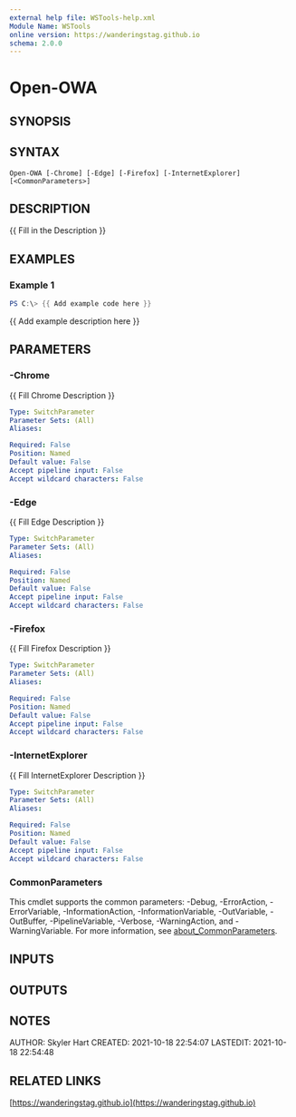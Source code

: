```yaml
---
external help file: WSTools-help.xml
Module Name: WSTools
online version: https://wanderingstag.github.io
schema: 2.0.0
---
```


# Open-OWA

## SYNOPSIS

## SYNTAX

```
Open-OWA [-Chrome] [-Edge] [-Firefox] [-InternetExplorer] [<CommonParameters>]
```

## DESCRIPTION
{{ Fill in the Description }}

## EXAMPLES

### Example 1
```powershell
PS C:\> {{ Add example code here }}
```

{{ Add example description here }}

## PARAMETERS

### -Chrome
{{ Fill Chrome Description }}

```yaml
Type: SwitchParameter
Parameter Sets: (All)
Aliases:

Required: False
Position: Named
Default value: False
Accept pipeline input: False
Accept wildcard characters: False
```

### -Edge
{{ Fill Edge Description }}

```yaml
Type: SwitchParameter
Parameter Sets: (All)
Aliases:

Required: False
Position: Named
Default value: False
Accept pipeline input: False
Accept wildcard characters: False
```

### -Firefox
{{ Fill Firefox Description }}

```yaml
Type: SwitchParameter
Parameter Sets: (All)
Aliases:

Required: False
Position: Named
Default value: False
Accept pipeline input: False
Accept wildcard characters: False
```

### -InternetExplorer
{{ Fill InternetExplorer Description }}

```yaml
Type: SwitchParameter
Parameter Sets: (All)
Aliases:

Required: False
Position: Named
Default value: False
Accept pipeline input: False
Accept wildcard characters: False
```

### CommonParameters
This cmdlet supports the common parameters: -Debug, -ErrorAction, -ErrorVariable, -InformationAction, -InformationVariable, -OutVariable, -OutBuffer, -PipelineVariable, -Verbose, -WarningAction, and -WarningVariable. For more information, see [about_CommonParameters](http://go.microsoft.com/fwlink/?LinkID=113216).

## INPUTS

## OUTPUTS

## NOTES
AUTHOR: Skyler Hart
CREATED: 2021-10-18 22:54:07
LASTEDIT: 2021-10-18 22:54:48

## RELATED LINKS

[https://wanderingstag.github.io](https://wanderingstag.github.io)

